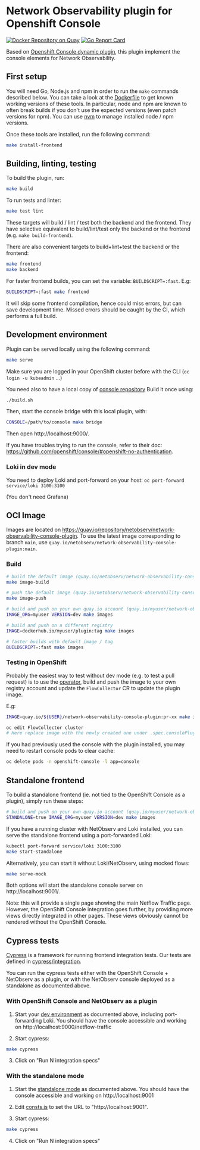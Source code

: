 # Network Observability plugin for Openshift Console

[![Docker Repository on Quay](https://quay.io/repository/netobserv/network-observability-console-plugin/status "Docker Repository on Quay")](https://quay.io/repository/netobserv/network-observability-console-plugin)
[![Go Report Card](https://goreportcard.com/badge/github.com/netobserv/network-observability-console-plugin)](https://goreportcard.com/report/github.com/netobserv/network-observability-console-plugin)

Based on [Openshift Console dynamic plugin](https://github.com/openshift/console/tree/master/frontend/packages/console-dynamic-plugin-sdk), this plugin implement the console elements for Network Observability.

## First setup

You will need Go, Node.js and npm in order to run the `make` commands described below. You can take a look at the [Dockerfile](./Dockerfile) to get known working versions of these tools. In particular, node and npm are known to often break builds if you don't use the expected versions (even patch versions for npm). You can use [nvm](https://github.com/nvm-sh/nvm) to manage installed node / npm versions.

Once these tools are installed, run the following command:

```bash
make install-frontend
```

## Building, linting, testing

To build the plugin, run:

```bash
make build
```

To run tests and linter:

```bash
make test lint
```

These targets will build / lint / test both the backend and the frontend. They have selective equivalent to build/lint/test only the backend or the frontend (e.g. `make build-frontend`).

There are also convenient targets to build+lint+test the backend or the frontend:

```bash
make frontend
make backend
```

For faster frontend builds, you can set the variable: `BUILDSCRIPT=:fast`. E.g:

```bash
BUILDSCRIPT=:fast make frontend
```

It will skip some frontend compilation, hence could miss errors, but can save development time. Missed errors should be caught by the CI, which performs a full build.


## Development environment

Plugin can be served locally using the following command:

```bash
make serve
```


Make sure you are logged in your OpenShift cluster before with the CLI (`oc login -u kubeadmin` ...)

You need also to have a local copy of [console repository](https://github.com/openshift/console)
Build it once using:
```bash
./build.sh
```

Then, start the console bridge with this local plugin, with:
```bash
CONSOLE=/path/to/console make bridge
```

Then open http://localhost:9000/.

If you have troubles trying to run the console, refer to their doc: https://github.com/openshift/console/#openshift-no-authentication.

### Loki in dev mode

You need to deploy Loki and port-forward on your host: `oc port-forward service/loki 3100:3100`

(You don't need Grafana)

## OCI Image

Images are located on https://quay.io/repository/netobserv/network-observability-console-plugin. To use the latest image corresponding to branch `main`, use `quay.io/netobserv/network-observability-console-plugin:main`.

### Build

```bash
# build the default image (quay.io/netobserv/network-observability-console-plugin:main):
make image-build

# push the default image (quay.io/netobserv/network-observability-console-plugin:main):
make image-push

# build and push on your own quay.io account (quay.io/myuser/network-observability-console-plugin:dev):
IMAGE_ORG=myuser VERSION=dev make images

# build and push on a different registry
IMAGE=dockerhub.io/myuser/plugin:tag make images

# faster builds with default image / tag
BUILDSCRIPT=:fast make images
```

### Testing in OpenShift

Probably the easiest way to test without dev mode (e.g. to test a pull request) is to use the [operator](https://github.com/netobserv/network-observability-operator/), build and push the image to your own registry account and update the `FlowCollector` CR to update the plugin image.

E.g:

```bash
IMAGE=quay.io/${USER}/network-observability-console-plugin:pr-xx make images

oc edit FlowCollector cluster
# Here replace image with the newly created one under .spec.consolePlugin.image
```

If you had previously used the console with the plugin installed, you may need to restart console pods to clear cache:

```bash
oc delete pods -n openshift-console -l app=console
```

## Standalone frontend

To build a standalone frontend (ie. not tied to the OpenShift Console as a plugin), simply run these steps:

```bash
# build and push on your own quay.io account (quay.io/myuser/network-observability-standalone-frontend:dev):
STANDALONE=true IMAGE_ORG=myuser VERSION=dev make images
```

If you have a running cluster with NetObserv and Loki installed, you can serve the standalone frontend using a port-forwarded Loki:

```bash
kubectl port-forward service/loki 3100:3100
make start-standalone
```

Alternatively, you can start it without Loki/NetObserv, using mocked flows:

```bash
make serve-mock
```

Both options will start the standalone console server on http://localhost:9001/.

Note: this will provide a single page showing the main Netflow Traffic page. However, the OpenShift Console integration goes further, by providing more views directly integrated in other pages. These views obviously cannot be rendered without the OpenShift Console.

## Cypress tests

[Cypress](https://www.cypress.io/) is a framework for running frontend integration tests. Our tests are defined in [cypress/integration](./web/cypress/integration/).

You can run the cypress tests either with the OpenShift Console + NetObserv as a plugin, or with the NetObserv console deployed as a standalone as documented above.

### With OpenShift Console and NetObserv as a plugin

1. Start your [dev environment](#development-environment) as documented above, including port-forwarding Loki. You should have the console accessible and working on http://localhost:9000/netflow-traffic

2. Start cypress:

```bash
make cypress
```

3. Click on "Run N integration specs"

### With the standalone mode

1. Start the [standalone mode](#standalone-console) as documented above. You should have the console accessible and working on http://localhost:9001

2. Edit [consts.js](./web/cypress/support/const.js) to set the URL to "http://localhost:9001".

3. Start cypress:

```bash
make cypress
```

4. Click on "Run N integration specs"
